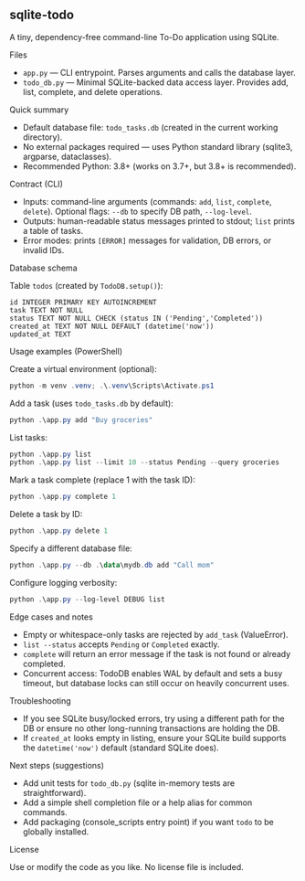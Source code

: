 ## sqlite-todo

A tiny, dependency-free command-line To-Do application using SQLite.

Files
- `app.py` — CLI entrypoint. Parses arguments and calls the database layer.
- `todo_db.py` — Minimal SQLite-backed data access layer. Provides add, list, complete, and delete operations.

Quick summary

- Default database file: `todo_tasks.db` (created in the current working directory).
- No external packages required — uses Python standard library (sqlite3, argparse, dataclasses).
- Recommended Python: 3.8+ (works on 3.7+, but 3.8+ is recommended).

Contract (CLI)
- Inputs: command-line arguments (commands: `add`, `list`, `complete`, `delete`). Optional flags: `--db` to specify DB path, `--log-level`.
- Outputs: human-readable status messages printed to stdout; `list` prints a table of tasks.
- Error modes: prints `[ERROR]` messages for validation, DB errors, or invalid IDs.

Database schema

Table `todos` (created by `TodoDB.setup()`):

```
id INTEGER PRIMARY KEY AUTOINCREMENT
task TEXT NOT NULL
status TEXT NOT NULL CHECK (status IN ('Pending','Completed'))
created_at TEXT NOT NULL DEFAULT (datetime('now'))
updated_at TEXT
```

Usage examples (PowerShell)

Create a virtual environment (optional):

```powershell
python -m venv .venv; .\.venv\Scripts\Activate.ps1
```

Add a task (uses `todo_tasks.db` by default):

```powershell
python .\app.py add "Buy groceries"
```

List tasks:

```powershell
python .\app.py list
python .\app.py list --limit 10 --status Pending --query groceries
```

Mark a task complete (replace 1 with the task ID):

```powershell
python .\app.py complete 1
```

Delete a task by ID:

```powershell
python .\app.py delete 1
```

Specify a different database file:

```powershell
python .\app.py --db .\data\mydb.db add "Call mom"
```

Configure logging verbosity:

```powershell
python .\app.py --log-level DEBUG list
```

Edge cases and notes
- Empty or whitespace-only tasks are rejected by `add_task` (ValueError).
- `list --status` accepts `Pending` or `Completed` exactly.
- `complete` will return an error message if the task is not found or already completed.
- Concurrent access: TodoDB enables WAL by default and sets a busy timeout, but database locks can still occur on heavily concurrent uses.

Troubleshooting
- If you see SQLite busy/locked errors, try using a different path for the DB or ensure no other long-running transactions are holding the DB.
- If `created_at` looks empty in listing, ensure your SQLite build supports the `datetime('now')` default (standard SQLite does).

Next steps (suggestions)
- Add unit tests for `todo_db.py` (sqlite in-memory tests are straightforward).
- Add a simple shell completion file or a help alias for common commands.
- Add packaging (console_scripts entry point) if you want `todo` to be globally installed.

License

Use or modify the code as you like. No license file is included.
